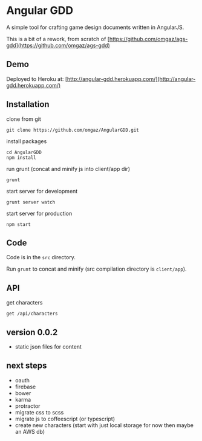 # Angular GDD

A simple tool for crafting game design documents written in AngularJS.

This is a bit of a rework, from scratch of [https://github.com/omgaz/ags-gdd](https://github.com/omgaz/ags-gdd)

## Demo

Deployed to Heroku at: [http://angular-gdd.herokuapp.com/](http://angular-gdd.herokuapp.com/)

## Installation

clone from git

	git clone https://github.com/omgaz/AngularGDD.git

install packages

	cd AngularGDD
	npm install

run grunt (concat and minify js into client/app dir)

	grunt

start server for development

	grunt server watch

start server for production

	npm start

## Code

Code is in the `src` directory.

Run `grunt` to concat and minify (src compilation directory is `client/app`).

## API

get characters
	
	get /api/characters

## version 0.0.2

 - static json files for content

## next steps

 - oauth
 - firebase
 - bower
 - karma
 - protractor
 - migrate css to scss
 - migrate js to coffeescript (or typescript)
 - create new characters (start with just local storage for now then maybe an AWS db)

